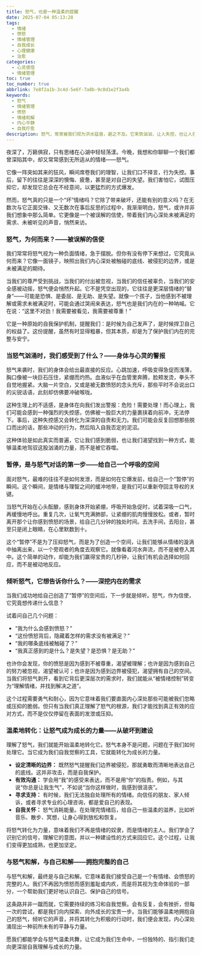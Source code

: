 ```yaml
---
title: 怒气，也是一种温柔的提醒
date: 2025-07-04 05:13:28
tags:
  - 情绪
  - 愤怒
  - 情绪管理
  - 自我成长
  - 心理健康
  - 治愈
categories:
  - 心灵感悟
  - 情绪管理
toc: true
toc_number: true
abbrlink: 7e8f2a1b-3c4d-5e6f-7a8b-9c0d1e2f3a4b
keywords:
  - 怒气
  - 情绪管理
  - 愤怒
  - 情绪和解
  - 内心平静
  - 自我疗愈
description: 怒气，常常被我们视为洪水猛兽，避之不及。它来势汹汹，让人失控，也让人在事后懊悔不已。然而，你有没有想过，这份看似破坏性的情绪，或许也是我们内心深处，一份被误解的温柔提醒？它在告诉我们什么？我们又该如何与它共处，甚至将它转化为滋养我们成长的力量？今天，让我们一起走进怒气的世界，学会倾听，学会和解，最终找到内心的平静与力量。
---
```


夜深了，万籁俱寂，只有思绪在心湖中轻轻荡漾。今晚，我想和你聊聊一个我们都曾深陷其中，却又常常感到无所适从的情绪——怒气。

它像一阵突如其来的狂风，瞬间席卷我们的理智，让我们口不择言，行为失控。事后，留下的往往是深深的懊悔、疲惫，甚至是对自己的失望。我们害怕它，试图压抑它，却发现它总会在不经意间，以更猛烈的方式爆发。

然而，怒气真的只是一个“坏”情绪吗？它除了带来破坏，还能有别的意义吗？在无数次与它正面交锋、又无数次在事后反思的过程中，我渐渐明白，怒气，或许并非我们想象中那么简单。它更像是一个被误解的信使，带着我们内心深处未被满足的需求、未被听见的声音，悄然来访。

### 怒气，为何而来？——被误解的信使

我们常常将怒气视为一种负面情绪，急于摆脱。但你有没有停下来想过，它究竟从何而来？它像一面镜子，映照出我们内心深处被触碰的底线、被侵犯的边界，或是未被满足的期待。

当我们的尊严受到挑战，当我们的付出被忽视，当我们的信任被辜负，当我们的安全感被动摇，怒气便会悄然升起。它不是凭空出现的，它往往是更深层情绪的“替身”——可能是恐惧、是委屈、是无助、是失望。就像一个孩子，当他感到不被理解或需求未被满足时，可能会通过哭闹来表达，怒气也是我们内在的一种呐喊。它在说：“这里不对劲！我需要被看见，我需要被尊重！”

它是一种原始的自我保护机制，提醒我们：是时候为自己发声了，是时候捍卫自己的权益了。这份提醒，虽然有时显得粗暴，但其本质，却是为了保护我们内在的完整与安宁。

### 当怒气汹涌时，我们感受到了什么？——身体与心灵的警报

怒气来袭时，我们的身体会给出最直接的反应。心跳加速，呼吸变得急促而浅薄，胸口像被一块巨石压住，紧绷而灼热。血液似乎在血管里奔腾，脸颊发烫，拳头不自觉地握紧。大脑一片空白，又或是被无数愤怒的念头充斥，那些平时不会说出口的尖锐话语，此刻却仿佛要冲破喉咙。

这种生理上的不适感，是身体在向我们发出警报：危险！需要处理！而心理上，我们可能会感到一种强烈的失控感，仿佛被一股巨大的力量裹挟着向前冲，无法停下。事后，这种失控感又会转化为深深的自责和无力。我们可能会反复回想那些脱口而出的话，那些冲动的行为，然后陷入自我否定的泥沼。

这种体验是如此真实而普遍，它让我们感到脆弱，也让我们渴望找到一种方式，能够温柔地驾驭这股汹涌的力量，而不是被它吞噬。

### 暂停，是与怒气对话的第一步——给自己一个呼吸的空间

面对怒气，最难的往往不是如何发泄，而是如何在它爆发前，给自己一个“暂停”的瞬间。这个瞬间，是情绪与理智之间的缓冲地带，是我们可以重新夺回主导权的关键。

当怒气开始在心头酝酿，感到身体开始紧绷，呼吸开始急促时，试着深吸一口气，再缓慢地呼出。重复几次，让氧气充满肺部，让紧绷的肌肉慢慢放松。或者，暂时离开那个让你感到愤怒的场景，给自己几分钟的独处时间。去洗手间，去阳台，甚至只是闭上眼睛，在心里默数到十。

这个“暂停”不是为了压抑怒气，而是为了创造一个空间，让我们能够从情绪的漩涡中抽离出来，以一个旁观者的角度去观察它。就像看着河水奔流，而不是被卷入其中。这个简单的动作，却能为我们赢得宝贵的几秒钟，让我们有机会选择如何回应，而不是被动地反应。

### 倾听怒气，它想告诉你什么？——深挖内在的需求

当我们成功地给自己创造了“暂停”的空间后，下一步就是倾听。怒气，作为信使，它究竟想传递什么信息？

试着问自己几个问题：
*   “我为什么会感到愤怒？”
*   “这份愤怒背后，隐藏着怎样的需求没有被满足？”
*   “我的哪条底线被触碰了？”
*   “我真正感到的是什么？是失望？是恐惧？是无助？”

也许你会发现，你的愤怒是因为感到不被尊重，渴望被理解；也许是因为感到自己的努力被忽视，渴望被认可；也许是因为感到边界被侵犯，渴望拥有自己的空间。当我们将怒气剥开，看到它背后更深层次的需求时，我们就能从“被情绪控制”转变为“理解情绪，并找到解决之道”。

这个过程需要勇气和耐心，因为它意味着我们要直面内心深处那些可能被我们忽略或压抑的脆弱。但只有当我们真正理解了怒气的根源，我们才能找到真正有效的应对方式，而不是仅仅停留在表面的发泄或压抑。

### 温柔地转化：让怒气成为成长的力量——从破坏到建设

理解了怒气，我们就能开始温柔地转化它。怒气本身不是问题，问题在于我们如何处理它。当它成为我们自我觉察的工具，它就能转化为成长的力量。

*   **设定清晰的边界：** 既然怒气提醒我们边界被侵犯，那就勇敢而清晰地表达自己的底线。这并非攻击，而是自我保护。
*   **有效沟通：** 学会用“我”的感受来表达，而不是用“你”的指责。例如，与其说“你总是让我生气”，不如说“当你这样做时，我感到很沮丧”。
*   **寻求支持：** 有时候，我们无法独自处理所有的情绪。向信任的朋友、家人倾诉，或者寻求专业的心理咨询，都是爱自己的表现。
*   **自我关怀：** 怒气消耗能量。在处理完情绪后，给自己一些温柔的滋养，比如听音乐、散步、冥想，让身心得到放松和恢复。

将怒气转化为力量，意味着我们不再是情绪的奴隶，而是情绪的主人。我们学会了识别它的信号，理解它的意图，并以一种建设性的方式来回应它。这个过程，让我们变得更加成熟，也更加坚定。

### 与怒气和解，与自己和解——拥抱完整的自己

与怒气和解，最终是与自己和解。它意味着我们接受自己是一个有情绪、会愤怒的完整的人。我们不再因为愤怒而感到羞耻或内疚，而是将其视为生命体验的一部分，一个帮助我们更好地认识自己、保护自己的信号。

这条路并非一蹴而就，它需要持续的练习和自我觉察。会有反复，会有挫折，但每一次的尝试，都是我们向内探索、向外成长的宝贵一步。当我们能够温柔地拥抱自己的怒气，倾听它的声音，并将其转化为积极的行动时，我们便会发现，内心深处涌现出一种前所未有的平静与力量。

愿我们都能学会与怒气温柔共舞，让它成为我们生命中，一份独特的、指引我们走向更深层自我理解与成长的力量。